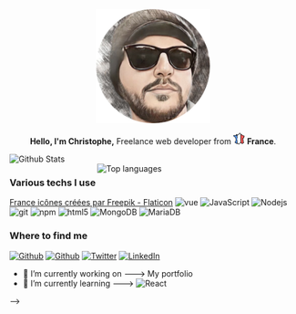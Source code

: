  <p align="center">
  <img src="https://github.com/ackheron/ackheron/blob/master/imgGit/avatar.png" alt="Christophe Romand" height="200"/>
 </p>
 
<p align="center">
  <strong>Hello, I'm Christophe,</strong> Freelance web developer from <img src="https://github.com/ackheron/ackheron/blob/master/imgGit/france.png" width="20"/> <b> France</b>.
 
</p>
 <p>
  <img align="left" width="450" src="https://github-readme-stats.vercel.app/api?username=Ackheron&show_icons=true&theme=graywhite" alt="Github Stats" />
  <img align="right" width="350" src="https://github-readme-stats.vercel.app/api/top-langs/?username=ackheron&layout=compact&theme=graywhite" alt="Top languages" />
</p>
</br>
<h3>Various techs I use</h3>
<p>
  <a href="https://www.flaticon.com/fr/icones-gratuites/france" title="france icônes">France icônes créées par Freepik - Flaticon</a>
  <img alt="vue" src="https://img.shields.io/badge/-Vue-4fc08d?style=flat-square&logo=Vue.js&logoColor=white" />  
  <img alt="JavaScript" src="https://img.shields.io/badge/-TypeScript-007ACC?style=flat-square&logo=typescript&logoColor=white" />
  <img alt="Nodejs" src="https://img.shields.io/badge/-Nodejs-43853d?style=flat-square&logo=Node.js&logoColor=white" />
  <img alt="git" src="https://img.shields.io/badge/-Git-F05032?style=flat-square&logo=git&logoColor=white" />
  <img alt="npm" src="https://img.shields.io/badge/-NPM-CB3837?style=flat-square&logo=npm&logoColor=white" />
  <img alt="html5" src="https://img.shields.io/badge/-HTML5-E34F26?style=flat-square&logo=html5&logoColor=white" />
  <img alt="MongoDB" src="https://img.shields.io/badge/-MongoDB-13aa52?style=flat-square&logo=mongodb&logoColor=white" />
  <img alt="MariaDB" src="https://img.shields.io/badge/MariaDB-003545?style=flat-square&logo=mariadb&logoColor=white" />

</p>

  <h3>Where to find me</h3>
<p>
  <a href="https://github.com/ackheron" target="_blank"><img alt="Github" src="https://img.shields.io/badge/GitHub-%2312100E.svg?&style=for-the-badge&logo=Github&logoColor=white" /></a>
  <a href="https://gitlab.com/ackheron" target="_blank"><img alt="Github" src="https://img.shields.io/badge/gitlab-%23181717.svg?style=for-the-badge&logo=gitlab&logoColor=white" /></a> 
  <a href="https://twitter.com/ackheronDotCom" target="_blank"><img alt="Twitter" src="https://img.shields.io/badge/twitter-%231DA1F2.svg?&style=for-the-badge&logo=twitter&logoColor=white" /></a>
  <a href="https://www.linkedin.com/in/cromand/" target="_blank"><img alt="LinkedIn" src="https://img.shields.io/badge/linkedin-%230077B5.svg?&style=for-the-badge&logo=linkedin&logoColor=white" /></a> 

</p>


- 🔭 I’m currently working on ---> My portfolio
- 🌱 I’m currently learning ---> <img alt="React" src="https://img.shields.io/badge/react-%2320232a.svg?style=fflat-square&logo=react&logoColor=%2361DAFB" />

-->
